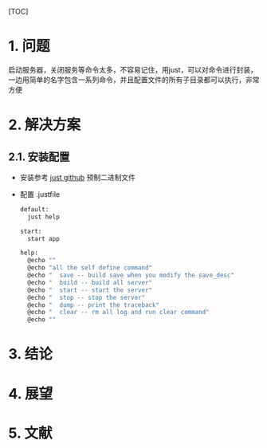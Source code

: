 [TOC]

# 1. 问题

启动服务器，关闭服务等命令太多，不容易记住，用just，可以对命令进行封装，一边用简单的名字包含一系列命令，并且配置文件的所有子目录都可以执行，非常方便

# 2. 解决方案

## 2.1. 安装配置

* 安装参考 [just github](https://github.com/casey/just/blob/master/README.%E4%B8%AD%E6%96%87.md) 预制二进制文件

* 配置 .justfile

  ```sh
  default:
    just help
  
  start:
    start app

  help:
    @echo ""
    @echo "all the self define command"
    @echo "  save -- build save when you modify the save_desc"
    @echo "  build -- build all server"
    @echo "  start -- start the server"
    @echo "  stop -- stop the server"
    @echo "  dump -- print the traceback"
    @echo "  clear -- rm all log and run clear command"
    @echo ""
  ```

# 3. 结论

# 4. 展望

# 5. 文献
